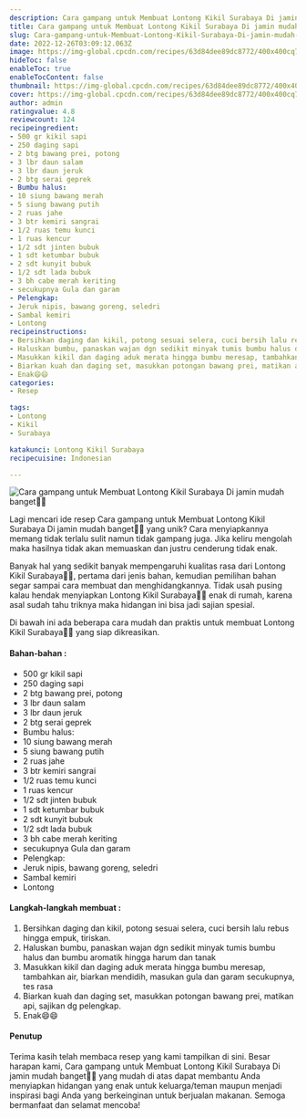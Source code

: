 ```yaml
---
description: Cara gampang untuk Membuat Lontong Kikil Surabaya Di jamin mudah banget"
title: Cara gampang untuk Membuat Lontong Kikil Surabaya Di jamin mudah banget
slug: Cara-gampang-untuk-Membuat-Lontong-Kikil-Surabaya-Di-jamin-mudah-banget
date: 2022-12-26T03:09:12.063Z
image: https://img-global.cpcdn.com/recipes/63d84dee89dc8772/400x400cq70/photo.jpg
hideToc: false
enableToc: true
enableTocContent: false
thumbnail: https://img-global.cpcdn.com/recipes/63d84dee89dc8772/400x400cq70/photo.jpg
cover: https://img-global.cpcdn.com/recipes/63d84dee89dc8772/400x400cq70/photo.jpg
author: admin
ratingvalue: 4.8
reviewcount: 124
recipeingredient:
- 500 gr kikil sapi
- 250 daging sapi
- 2 btg bawang prei, potong
- 3 lbr daun salam
- 3 lbr daun jeruk
- 2 btg serai geprek
- Bumbu halus:
- 10 siung bawang merah
- 5 siung bawang putih
- 2 ruas jahe
- 3 btr kemiri sangrai
- 1/2 ruas temu kunci
- 1 ruas kencur
- 1/2 sdt jinten bubuk
- 1 sdt ketumbar bubuk
- 2 sdt kunyit bubuk
- 1/2 sdt lada bubuk
- 3 bh cabe merah keriting
- secukupnya Gula dan garam
- Pelengkap:
- Jeruk nipis, bawang goreng, seledri
- Sambal kemiri
- Lontong
recipeinstructions:
- Bersihkan daging dan kikil, potong sesuai selera, cuci bersih lalu rebus hingga empuk, tiriskan.
- Haluskan bumbu, panaskan wajan dgn sedikit minyak tumis bumbu halus dan bumbu aromatik hingga harum dan tanak
- Masukkan kikil dan daging aduk merata hingga bumbu meresap, tambahkan air, biarkan mendidih, masukan gula dan garam secukupnya, tes rasa
- Biarkan kuah dan daging set, masukkan potongan bawang prei, matikan api, sajikan dg pelengkap.
- Enak😄😄
categories:
- Resep

tags:
- Lontong
- Kikil
- Surabaya

katakunci: Lontong Kikil Surabaya
recipecuisine: Indonesian

---
```


![Cara gampang untuk Membuat Lontong Kikil Surabaya Di jamin mudah banget👩‍🍳](https://img-global.cpcdn.com/recipes/63d84dee89dc8772/400x400cq70/photo.jpg)

Lagi mencari ide resep Cara gampang untuk Membuat Lontong Kikil Surabaya Di jamin mudah banget👩‍🍳 yang unik? Cara menyiapkannya memang tidak terlalu sulit namun tidak gampang juga. Jika keliru mengolah maka hasilnya tidak akan memuaskan dan justru cenderung tidak enak.

Banyak hal yang sedikit banyak mempengaruhi kualitas rasa dari Lontong Kikil Surabaya👩‍🍳, pertama dari jenis bahan, kemudian pemilihan bahan segar sampai cara membuat dan menghidangkannya. Tidak usah pusing kalau hendak menyiapkan Lontong Kikil Surabaya👩‍🍳 enak di rumah, karena asal sudah tahu triknya maka hidangan ini bisa jadi sajian spesial.

Di bawah ini ada beberapa cara mudah dan praktis untuk membuat Lontong Kikil Surabaya👩‍🍳 yang siap dikreasikan.

<!--inarticleads1-->

#### Bahan-bahan :

- 500 gr kikil sapi
- 250 daging sapi
- 2 btg bawang prei, potong
- 3 lbr daun salam
- 3 lbr daun jeruk
- 2 btg serai geprek
- Bumbu halus:
- 10 siung bawang merah
- 5 siung bawang putih
- 2 ruas jahe
- 3 btr kemiri sangrai
- 1/2 ruas temu kunci
- 1 ruas kencur
- 1/2 sdt jinten bubuk
- 1 sdt ketumbar bubuk
- 2 sdt kunyit bubuk
- 1/2 sdt lada bubuk
- 3 bh cabe merah keriting
- secukupnya Gula dan garam
- Pelengkap:
- Jeruk nipis, bawang goreng, seledri
- Sambal kemiri
- Lontong

<!--inarticleads2-->

#### Langkah-langkah membuat :

1. Bersihkan daging dan kikil, potong sesuai selera, cuci bersih lalu rebus hingga empuk, tiriskan.
1. Haluskan bumbu, panaskan wajan dgn sedikit minyak tumis bumbu halus dan bumbu aromatik hingga harum dan tanak
1. Masukkan kikil dan daging aduk merata hingga bumbu meresap, tambahkan air, biarkan mendidih, masukan gula dan garam secukupnya, tes rasa
1. Biarkan kuah dan daging set, masukkan potongan bawang prei, matikan api, sajikan dg pelengkap.
1. Enak😄😄

#### Penutup

Terima kasih telah membaca resep yang kami tampilkan di sini. Besar harapan kami, Cara gampang untuk Membuat Lontong Kikil Surabaya Di jamin mudah banget👩‍🍳 yang mudah di atas dapat membantu Anda menyiapkan hidangan yang enak untuk keluarga/teman maupun menjadi inspirasi bagi Anda yang berkeinginan untuk berjualan makanan. Semoga bermanfaat dan selamat mencoba!